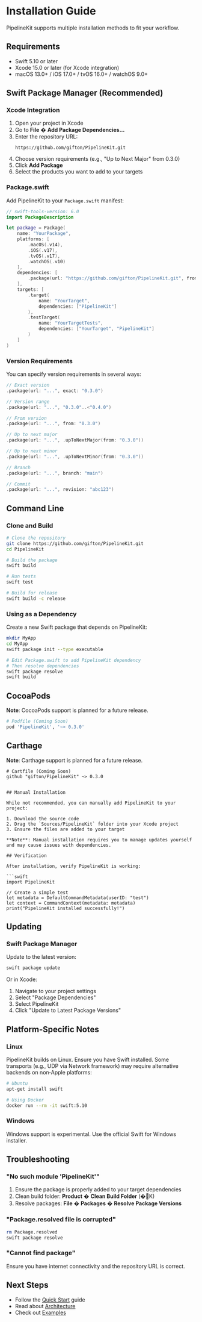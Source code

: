 # Installation Guide

PipelineKit supports multiple installation methods to fit your workflow.

## Requirements

- Swift 5.10 or later
- Xcode 15.0 or later (for Xcode integration)
- macOS 13.0+ / iOS 17.0+ / tvOS 16.0+ / watchOS 9.0+

## Swift Package Manager (Recommended)

### Xcode Integration

1. Open your project in Xcode
2. Go to **File** � **Add Package Dependencies...**
3. Enter the repository URL:
   ```
   https://github.com/gifton/PipelineKit.git
   ```
4. Choose version requirements (e.g., "Up to Next Major" from 0.3.0)
5. Click **Add Package**
6. Select the products you want to add to your targets

### Package.swift

Add PipelineKit to your `Package.swift` manifest:

```swift
// swift-tools-version: 6.0
import PackageDescription

let package = Package(
    name: "YourPackage",
    platforms: [
        .macOS(.v14),
        .iOS(.v17),
        .tvOS(.v17),
        .watchOS(.v10)
    ],
    dependencies: [
        .package(url: "https://github.com/gifton/PipelineKit.git", from: "0.3.0")
    ],
    targets: [
        .target(
            name: "YourTarget",
            dependencies: ["PipelineKit"]
        ),
        .testTarget(
            name: "YourTargetTests",
            dependencies: ["YourTarget", "PipelineKit"]
        )
    ]
)
```

### Version Requirements

You can specify version requirements in several ways:

```swift
// Exact version
.package(url: "...", exact: "0.3.0")

// Version range
.package(url: "...", "0.3.0"..<"0.4.0")

// From version
.package(url: "...", from: "0.3.0")

// Up to next major
.package(url: "...", .upToNextMajor(from: "0.3.0"))

// Up to next minor
.package(url: "...", .upToNextMinor(from: "0.3.0"))

// Branch
.package(url: "...", branch: "main")

// Commit
.package(url: "...", revision: "abc123")
```

## Command Line

### Clone and Build

```bash
# Clone the repository
git clone https://github.com/gifton/PipelineKit.git
cd PipelineKit

# Build the package
swift build

# Run tests
swift test

# Build for release
swift build -c release
```

### Using as a Dependency

Create a new Swift package that depends on PipelineKit:

```bash
mkdir MyApp
cd MyApp
swift package init --type executable

# Edit Package.swift to add PipelineKit dependency
# Then resolve dependencies
swift package resolve
swift build
```

## CocoaPods

**Note**: CocoaPods support is planned for a future release.

```ruby
# Podfile (Coming Soon)
pod 'PipelineKit', '~> 0.3.0'
```

## Carthage

**Note**: Carthage support is planned for a future release.

```
# Cartfile (Coming Soon)
github "gifton/PipelineKit" ~> 0.3.0


## Manual Installation

While not recommended, you can manually add PipelineKit to your project:

1. Download the source code
2. Drag the `Sources/PipelineKit` folder into your Xcode project
3. Ensure the files are added to your target

**Note**: Manual installation requires you to manage updates yourself and may cause issues with dependencies.

## Verification

After installation, verify PipelineKit is working:

```swift
import PipelineKit

// Create a simple test
let metadata = DefaultCommandMetadata(userID: "test")
let context = CommandContext(metadata: metadata)
print("PipelineKit installed successfully!")
```

## Updating

### Swift Package Manager

Update to the latest version:

```bash
swift package update
```

Or in Xcode:
1. Navigate to your project settings
2. Select "Package Dependencies"
3. Select PipelineKit
4. Click "Update to Latest Package Versions"

## Platform-Specific Notes

### Linux

PipelineKit builds on Linux. Ensure you have Swift installed. Some transports (e.g., UDP via Network framework) may require alternative backends on non‑Apple platforms:

```bash
# Ubuntu
apt-get install swift

# Using Docker
docker run --rm -it swift:5.10
```

### Windows

Windows support is experimental. Use the official Swift for Windows installer.

## Troubleshooting

### "No such module 'PipelineKit'"

1. Ensure the package is properly added to your target dependencies
2. Clean build folder: **Product** � **Clean Build Folder** (�K)
3. Resolve packages: **File** � **Packages** � **Resolve Package Versions**

### "Package.resolved file is corrupted"

```bash
rm Package.resolved
swift package resolve
```

### "Cannot find package"

Ensure you have internet connectivity and the repository URL is correct.

## Next Steps

- Follow the [Quick Start](quick-start.md) guide
- Read about [Architecture](../guides/architecture.md)
- Check out [Examples](../tutorials/basic-usage.md)
